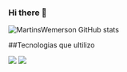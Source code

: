 ### Hi there 👋

![MartinsWemerson GitHub stats](https://github-readme-stats.vercel.app/api?username=MartinsWemerson&show_icons=true&theme=dracula)

##Tecnologias que ultilizo

<div style="display: inline_block">
  <img src="https://img.shields.io/badge/HTML5-E34F26?style=for-the-badge&logo=html5&logoColor=white">
  <img src="https://img.shields.io/badge/CSS3-1572B6?style=for-the-badge&logo=css3&logoColor=white">
</div>
